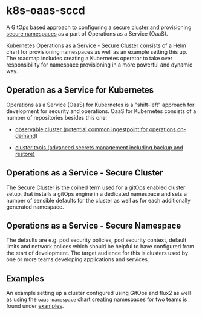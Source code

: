 # k8s-oaas-sccd

A GitOps based approach to configuring a [secure cluster](docs/secure-cluster-concepts.md) and
provisioning [secure namespaces](README.md) as a part of Operations as a Service (OaaS).

Kubernetes Operations as a Service - [Secure Cluster](docs/secure-cluster-concepts.md) consists
of a Helm chart for provisioning namespaces as well as an example setting this up. The roadmap
includes creating a Kubernetes operator to take over responsibility for namespace provisioning
in a more powerful and dynamic way.

## Operation as a Service for Kubernetes

Operations as a Service (OaaS) for Kubernetes is a "shift-left" approach for development for security and operations. OaaS for Kubernetes
consists of a number of repositories besides this one:

* [observable cluster (potential common ingestpoint for operations on-demand)](https://github.com/neticdk/k8s-oaas-observability)

* [cluster tools (advanced secrets management including backup and restore)](https://github.com/neticdk/k8s-oaas-tools)


## Operations as a Service - Secure Cluster
The Secure Cluster is the coined term used for a gitOps enabled cluster setup, that installs a gitOps engine in a
dedicated namespace and sets a number of sensible defaults for the cluster as well as for each additionally generated namespace.

## Operations as a Service - Secure Namespace
The defaults are e.g. pod security policies, pod security context, default limits and network polices which should be
helpful to have configured from the start of development. The target audience for this is clusters used by one or more
teams developing applications and services.

## Examples

An example setting up a cluster configured using GitOps and flux2 as well as using the `oaas-namespace` chart creating
namespaces for two teams is found under [examples](examples).
